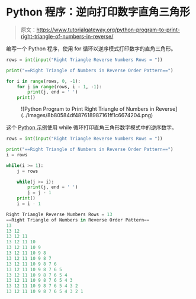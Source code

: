 # Python 程序：逆向打印数字直角三角形

> 原文：<https://www.tutorialgateway.org/python-program-to-print-right-triangle-of-numbers-in-reverse/>

编写一个 Python 程序，使用 for 循环以逆序模式打印数字的直角三角形。

```py
rows = int(input("Right Triangle Reverse Numbers Rows = "))

print("==Right Triangle of Numbers in Reverse Order Pattern==")

for i in range(rows, 0, -1):
    for j in range(rows, i - 1, -1):
        print(j, end = ' ')
    print()
```

<figure class="wp-block-image size-large">![Python Program to Print Right Triangle of Numbers in Reverse](../Images/8b80584df487618987161ff1c6674204.png)</figure>

这个 [Python 示例](https://www.tutorialgateway.org/python-programming-examples/)使用 while 循环打印直角三角形数字模式中的逆序数字。

```py
rows = int(input("Right Triangle Reverse Numbers Rows = "))

print("==Right Triangle of Numbers in Reverse Order Pattern==")
i = rows

while(i >= 1):
    j = rows

    while(j >= i):
        print(j, end = ' ')
        j = j - 1
    print()
    i = i - 1
```

```py
Right Triangle Reverse Numbers Rows = 13
==Right Triangle of Numbers in Reverse Order Pattern==
13 
13 12 
13 12 11 
13 12 11 10 
13 12 11 10 9 
13 12 11 10 9 8 
13 12 11 10 9 8 7 
13 12 11 10 9 8 7 6 
13 12 11 10 9 8 7 6 5 
13 12 11 10 9 8 7 6 5 4 
13 12 11 10 9 8 7 6 5 4 3 
13 12 11 10 9 8 7 6 5 4 3 2 
13 12 11 10 9 8 7 6 5 4 3 2 1 
```
